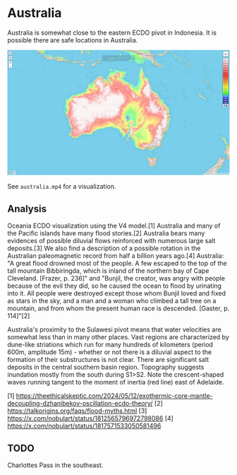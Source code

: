 # Australia

Australia is somewhat close to the eastern ECDO pivot in Indonesia. It is possible there are safe locations in Australia.

![aus](img/australia8.jpg "aus")

See `australia.mp4` for a visualization.

## Analysis

Oceania ECDO visualization using the V4 model.[1] Australia and many of the Pacific islands have many flood stories.[2] Australia bears many evidences of possible diluvial flows reinforced with numerous large salt deposits.[3] We also find a description of a possible rotation in the Australian paleomagnetic record from half a billion years ago.[4] Australia: "A great flood drowned most of the people. A few escaped to the top of the tall mountain Bibbiringda, which is inland of the northern bay of Cape Cleveland. [Frazer, p. 236]" and "Bunjil, the creator, was angry with people because of the evil they did, so he caused the ocean to flood by urinating into it. All people were destroyed except those whom Bunjil loved and fixed as stars in the sky, and a man and a woman who climbed a tall tree on a mountain, and from whom the present human race is descended. [Gaster, p. 114]"[2]

Australia's proximity to the Sulawesi pivot means that water velocities are somewhat less than in many other places. Vast regions are characterized by dune-like striations which run for many hundreds of kilometers (period 600m, amplitude 15m) - whether or not there is a diluvial aspect to the formation of their substructures is not clear. There are significant salt deposits in the central southern basin region. Topography suggests inundation mostly from the south during S1>S2. Note the crescent-shaped waves running tangent to the moment of inertia (red line) east of Adelaide.

[1] https://theethicalskeptic.com/2024/05/12/exothermic-core-mantle-decoupling-dzhanibekov-oscillation-ecdo-theory/
[2] https://talkorigins.org/faqs/flood-myths.html
[3] https://x.com/nobulart/status/1812565796972798086
[4] https://x.com/nobulart/status/1817571533050581496

## TODO

Charlottes Pass in the southeast.

